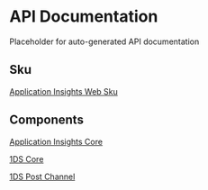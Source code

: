 # API Documentation

Placeholder for auto-generated API documentation


## Sku

[Application Insights Web Sku](./applicationinsights-web/index.html)

## Components

[Application Insights Core](./applicationinsights-core-js/index.html)

[1DS Core](./1ds-core-js/index.html)

[1DS Post Channel](./1ds-post-js/index.html)
